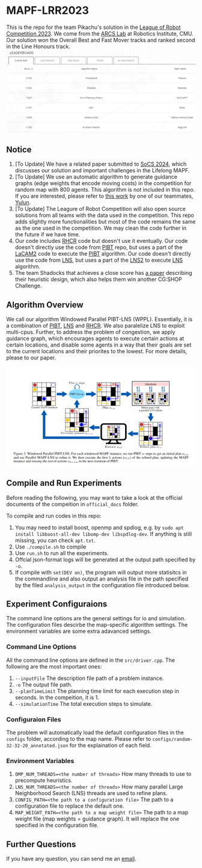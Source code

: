 # MAPF-LRR2023
This is the repo for the team Pikachu's solution in the [League of Robot Competition 2023](https://www.leagueofrobotrunners.org/). We come from the [ARCS Lab](https://jiaoyangli.me/people/) at Robotics Institute, CMU. Our solution won the Overall Best and Fast Mover tracks and ranked second in the Line Honours track. 
![A Snapshot of a part of the Leaderboard](imgs/leaderboard.png)

## Notice
1. [To Update] We have a related paper submitted to [SoCS 2024](https://socs24.search-conference.org/home), which discusses our solution and important challenges in the Lifelong MAPF. 
2. [To Update] We use an automatic algorithm to generate guidance graphs (edge weights that encode moving costs) in the competition for random map with 800 agents. This algorithm is not included in this repo. If you are interested, please refer to [this work](https://arxiv.org/abs/2402.01446) by one of our teammates, [Yulun](https://yulunzhang.net/).
3. [To Update] The Leagure of Robot Competition will also open source solutions from all teams with the data used in the competition. This repo adds slightly more functionalities but most of the code remains the same as the one used in the competition. We may clean the code further in the future if we have time.
4. Our code includes [RHCR](https://github.com/Jiaoyang-Li/RHCR) code but doesn't use it eventually. Our code doesn't directly use the code from [PIBT](https://github.com/Kei18/pibt) repo, but uses a part of the [LaCAM2](https://github.com/Kei18/lacam2) code to execute the [PIBT](https://github.com/Kei18/pibt) algorithm. Our code doesn't directly use the code from [LNS](https://github.com/Jiaoyang-Li/MAPF-LNS), but uses a part of the [LNS2](https://github.com/Jiaoyang-Li/MAPF-LNS2) to execute [LNS](https://github.com/Jiaoyang-Li/MAPF-LNS) algorithm.
5. The team Shadocks that achieves a close score has [a paper](https://arxiv.org/abs/2303.07696) describing their heuristic design, which also helps them win another CG:SHOP Challenge.

## Algorithm Overview
We call our algorithm Windowed Parallel PIBT-LNS (WPPL). Essentially, it is a combination of [PIBT](https://github.com/Kei18/pibt), [LNS](https://github.com/Jiaoyang-Li/MAPF-LNS) and [RHCR](https://github.com/Jiaoyang-Li/RHCR). We also paralelize LNS to exploit multi-cpus. Further, to address the problem of congestion, we apply guidance graph, which encourages agents to execute certain actions at certain locations, and disable some agents in a way that their goals are set to the current locations and their priorites to the lowest. For more details, please to our paper.

![alt text](imgs/algorithm_overview.png)

## Compile and Run Experiments
Before reading the following, you may want to take a look at the official documents of the compeition in `official_docs` folder.

To compile and run codes in this repo:
1. You may need to install boost, openmp and spdlog, e.g. by `sudo apt install libboost-all-dev libomp-dev libspdlog-dev`. If anything is still missing, you can check `apt.txt`.
2. Use `./compile.sh` to compile
3. Use `run.sh` to run all the experiments.
4. Offcial json-format logs will be generated at the output path specified by `-o`.
5. If compile with `set(DEV on)`, the program will output more statisitcs in the commandline and also output an analysis file in the path specified by the filed `analysis_output` in the configuration file introduced below.

## Experiment Configuraions
The command line options are the general settings for io and simulation. The configuration files descirbe the map-specific algorithm settings. The environment variables are some extra adavanced settings.

### Command Line Options
All the command line options are defined in the `src/driver.cpp`. The following are the most important ones:
1. `--inputFile` The description file path of a problem instance.
2. `-o` The output file path.
3. `--planTimeLimit` The planning time limit for each execution step in seconds. In the compeition, it is 1.
4. `--simulationTime` The total execution steps to simulate.

### Configuraion Files
The problem will automatically load the default configuration files in the `configs` folder, according to the map name. Please refer to `configs/random-32-32-20_annotated.json` for the explaination of each field.

### Environment Variables
1. `OMP_NUM_THREADS=<the number of threads>` How many threads to use to precompute heuristics.
2. `LNS_NUM_THREADS=<the number of threads>` How many parallel Large Neighborhood Search (LNS) threads are used to refine plans.
3. `CONFIG_PATH=<the path to a configuration file>` The path to a configuration file to replace the default one.
4. `MAP_WEIGHT_PATH=<the path to a map weight file>` The path to a map weight file (map weights = guidance graph). It will replace the one specified in the configuration file.

## Further Questions
If you have any question, you can send me an [email](srevir@foxmail.com).